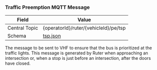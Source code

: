 ### Traffic Preemption MQTT Message
| Field         | Value                                                                            |
|---------------|----------------------------------------------------------------------------------|
| Central Topic | {operatorId}/ruter/{vehicleId}/pe/tsp |
| Schema        | [ tsp.json ](json-schemas/tsp.json) |

The message to be sent to VHF to ensure that the bus is prioritized at the traffic lights. This message is generated by Ruter when approaching an intersection or, when a stop is just before an intersection, after the doors have closed.
